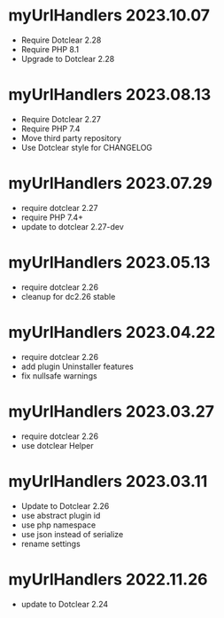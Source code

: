 myUrlHandlers 2023.10.07
===========================================================
* Require Dotclear 2.28
* Require PHP 8.1
* Upgrade to Dotclear 2.28

myUrlHandlers 2023.08.13
===========================================================
* Require Dotclear 2.27
* Require PHP 7.4
* Move third party repository
* Use Dotclear style for CHANGELOG

myUrlHandlers 2023.07.29
===========================================================
* require dotclear 2.27
* require PHP 7.4+
* update to dotclear 2.27-dev

myUrlHandlers 2023.05.13
===========================================================
* require dotclear 2.26
* cleanup for dc2.26 stable

myUrlHandlers 2023.04.22
===========================================================
* require dotclear 2.26
* add plugin Uninstaller features
* fix nullsafe warnings

myUrlHandlers 2023.03.27
===========================================================
* require dotclear 2.26
* use dotclear Helper

myUrlHandlers 2023.03.11
===========================================================
* Update to Dotclear 2.26
* use abstract plugin id
* use php namespace
* use json instead of serialize
* rename settings

myUrlHandlers 2022.11.26
===========================================================
* update to Dotclear 2.24